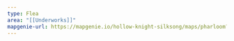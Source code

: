 ```yaml
---
type: Flea
area: "[[Underworks]]"
mapgenie-url: https://mapgenie.io/hollow-knight-silksong/maps/pharloom?locationIds=478420
---
```

